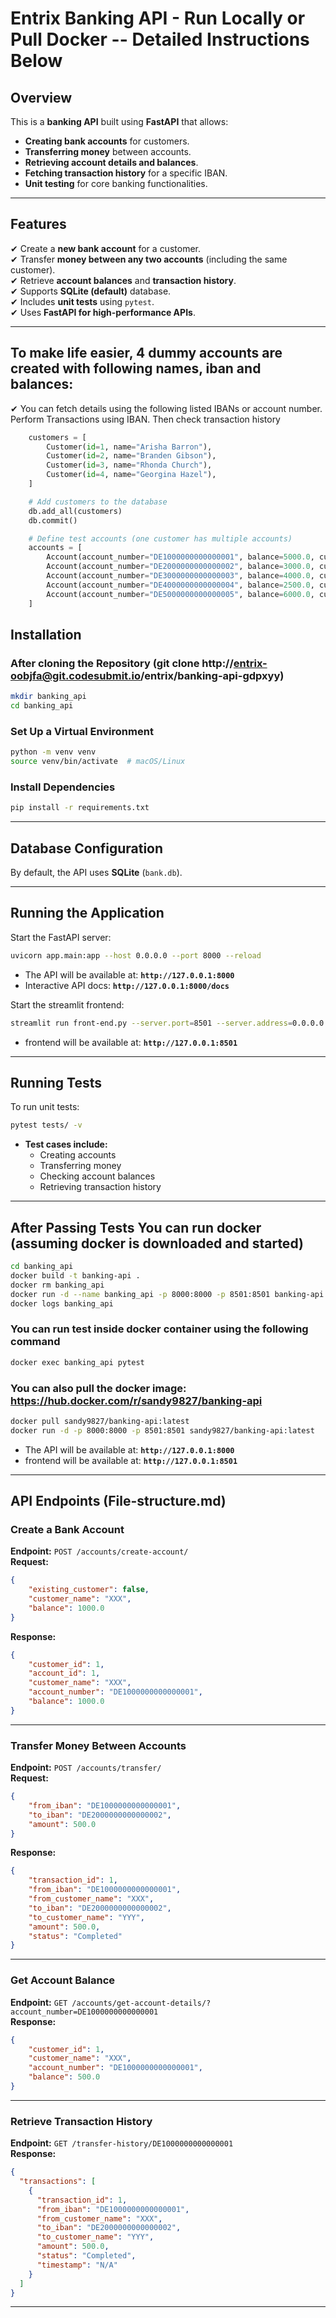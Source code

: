 # Entrix Banking API - Run Locally or Pull Docker -- Detailed Instructions Below

## Overview
This is a **banking API** built using **FastAPI** that allows:
- **Creating bank accounts** for customers.
- **Transferring money** between accounts.
- **Retrieving account details and balances**.
- **Fetching transaction history** for a specific IBAN.
- **Unit testing** for core banking functionalities.

---

## Features
✔ Create a **new bank account** for a customer.  
✔ Transfer **money between any two accounts** (including the same customer).  
✔ Retrieve **account balances** and **transaction history**.  
✔ Supports **SQLite (default)** database.  
✔ Includes **unit tests** using `pytest`.  
✔ Uses **FastAPI for high-performance APIs**.

---
## To make life easier, 4 dummy accounts are created with following names, iban and balances:
✔ You can fetch details using the following listed IBANs or account number. Perform Transactions using IBAN. Then check transaction history
```python
    customers = [
        Customer(id=1, name="Arisha Barron"),
        Customer(id=2, name="Branden Gibson"),
        Customer(id=3, name="Rhonda Church"),
        Customer(id=4, name="Georgina Hazel"),
    ]

    # Add customers to the database
    db.add_all(customers)
    db.commit()

    # Define test accounts (one customer has multiple accounts)
    accounts = [
        Account(account_number="DE1000000000000001", balance=5000.0, customer_id=1),  # Arisha Barron (Account 1)
        Account(account_number="DE2000000000000002", balance=3000.0, customer_id=2),  # Branden Gibson
        Account(account_number="DE3000000000000003", balance=4000.0, customer_id=3),  # Rhonda Church
        Account(account_number="DE4000000000000004", balance=2500.0, customer_id=1),  # Arisha Barron (Account 2)
        Account(account_number="DE5000000000000005", balance=6000.0, customer_id=4),  # Georgina Hazel
    ]
```

## Installation
### After cloning the Repository (git clone http://entrix-oobjfa@git.codesubmit.io/entrix/banking-api-gdpxyy)
```bash
mkdir banking_api
cd banking_api
```

### Set Up a Virtual Environment
```bash
python -m venv venv
source venv/bin/activate  # macOS/Linux
```

### Install Dependencies
```bash
pip install -r requirements.txt
```

---

## Database Configuration
By default, the API uses **SQLite** (`bank.db`).  

---
##  Running the Application
Start the FastAPI server:
```bash
uvicorn app.main:app --host 0.0.0.0 --port 8000 --reload
```
- The API will be available at: **`http://127.0.0.1:8000`**
- Interactive API docs: **`http://127.0.0.1:8000/docs`**

Start the streamlit frontend:
```bash
streamlit run front-end.py --server.port=8501 --server.address=0.0.0.0
```
- frontend will be available at:  **`http://127.0.0.1:8501`**
---

## Running Tests
To run unit tests:
```bash
pytest tests/ -v
```
- **Test cases include:**
  - Creating accounts
  - Transferring money
  - Checking account balances
  - Retrieving transaction history

---
## After Passing Tests You can run docker (assuming docker is downloaded and started)
```bash
cd banking_api
docker build -t banking-api . 
docker rm banking_api
docker run -d --name banking_api -p 8000:8000 -p 8501:8501 banking-api
docker logs banking_api
```
### You can run test inside docker container using the following command
```bash
docker exec banking_api pytest
```

### You can also pull the docker image: https://hub.docker.com/r/sandy9827/banking-api 
```bash
docker pull sandy9827/banking-api:latest
docker run -d -p 8000:8000 -p 8501:8501 sandy9827/banking-api:latest
```
- The API will be available at: **`http://127.0.0.1:8000`**
- frontend will be available at:  **`http://127.0.0.1:8501`**
------


## API Endpoints (File-structure.md)
### Create a Bank Account
**Endpoint:** `POST /accounts/create-account/`  
**Request:**
```json
{
    "existing_customer": false,
    "customer_name": "XXX",
    "balance": 1000.0
}
```
**Response:**
```json
{
    "customer_id": 1,
    "account_id": 1,
    "customer_name": "XXX",
    "account_number": "DE1000000000000001",
    "balance": 1000.0
}
```

---

### Transfer Money Between Accounts
**Endpoint:** `POST /accounts/transfer/`  
**Request:**
```json
{
    "from_iban": "DE1000000000000001",
    "to_iban": "DE2000000000000002",
    "amount": 500.0
}
```
**Response:**
```json
{
    "transaction_id": 1,
    "from_iban": "DE1000000000000001",
    "from_customer_name": "XXX",
    "to_iban": "DE2000000000000002",
    "to_customer_name": "YYY",
    "amount": 500.0,
    "status": "Completed"
}
```

---

### Get Account Balance
**Endpoint:** `GET /accounts/get-account-details/?account_number=DE1000000000000001`  
**Response:**
```json
{
    "customer_id": 1,
    "customer_name": "XXX",
    "account_number": "DE1000000000000001",
    "balance": 500.0
}
```

---

### Retrieve Transaction History
**Endpoint:** `GET /transfer-history/DE1000000000000001`  
**Response:**
```json
{
  "transactions": [
    {
      "transaction_id": 1,
      "from_iban": "DE1000000000000001",
      "from_customer_name": "XXX",
      "to_iban": "DE2000000000000002",
      "to_customer_name": "YYY",
      "amount": 500.0,
      "status": "Completed",
      "timestamp": "N/A"
    }
  ]
}
```

---


